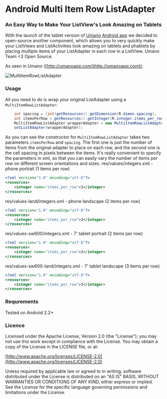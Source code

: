Android Multi Item Row ListAdapter
==================================
### An Easy Way to Make Your ListView's Look Amazing on Tablets
With the launch of the tablet version of [Umano](http://umanoapp.com) [Android app](https://play.google.com/store/apps/details?id=com.sothree.umano) we decided to open-source another component, which allows you to very quickly make your ListViews and ListActivities look amazing on tablets and phablets by placing multiple items of your ListAdapter in each row in a ListView. Umano Team <3 Open Source.

As seen in Umano ([http://umanoapp.com](http://umanoapp.com)):

![MultiItemRowListAdapter](https://raw.github.com/umano/MultiItemRowListAdapter/master/multiitem.png)

### Usage

All you need to do is wrap your original ListAdapter using a `MultiItemRowListAdapter`:
```java
    int spacing = (int)getResources().getDimension(R.dimen.spacing);
    int itemsPerRow = getResources().getInteger(R.integer.items_per_row);
    MultiItemRowListAdapter wrapperAdapter = new MultiItemRowListAdapter(this, mAdapter, itemsPerRow, spacing);
    setListAdapter(wrapperAdapter);
```
As you can see the constructor for `MultiItemRowListAdapter` takes two parameters `itemsPerRow` and `spacing`. The first one is just the number of items from the original adapter to place on each row, and the second one is the cell spacing in pixels between the items. It's really convenient to specify the parameters in xml, so that you can easily vary the number of items per row on different screen orientations and sizes.
res/values/integers.xml - phone portrait (1 items per row)
```xml
<?xml version="1.0" encoding="utf-8"?>
<resources>
    <integer name="items_per_row">1</integer>
</resources>
```
res/values-land/integers.xml - phone landscape (2 items per row)
```xml
<?xml version="1.0" encoding="utf-8"?>
<resources>
    <integer name="items_per_row">2</integer>
</resources>
```
res/values-sw600/integers.xml - 7' tablet portrait (2 items per row)
```xml
<?xml version="1.0" encoding="utf-8"?>
<resources>
    <integer name="items_per_row">2</integer>
</resources>
```
res/values-sw600-land/integers.xml - 7' tablet landscape (3 items per row)
```xml
<?xml version="1.0" encoding="utf-8"?>
<resources>
    <integer name="items_per_row">3</integer>
</resources>
```

### Requrements
Tested on Android 2.2+

### Licence
Licensed under the Apache License, Version 2.0 (the "License");
you may not use this work except in compliance with the License.
You may obtain a copy of the License in the LICENSE file, or at:

  [http://www.apache.org/licenses/LICENSE-2.0](http://www.apache.org/licenses/LICENSE-2.0)

Unless required by applicable law or agreed to in writing, software
distributed under the License is distributed on an "AS IS" BASIS,
WITHOUT WARRANTIES OR CONDITIONS OF ANY KIND, either express or implied.
See the License for the specific language governing permissions and
limitations under the License.
